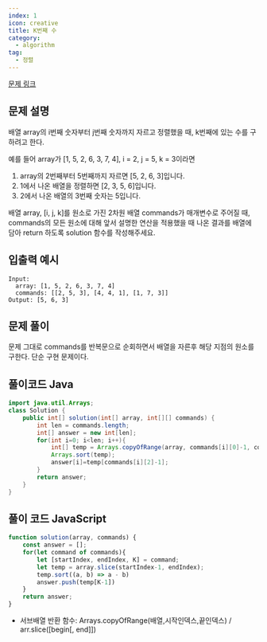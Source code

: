 ```yaml
---
index: 1
icon: creative
title: K번째 수
category:
  - algorithm
tag:
  - 정렬
---
```


[문제 링크](https://programmers.co.kr/learn/courses/30/lessons/42748)

## 문제 설명

배열 array의 i번째 숫자부터 j번째 숫자까지 자르고 정렬했을 때, k번째에 있는 수를 구하려고 한다.

예를 들어 array가 [1, 5, 2, 6, 3, 7, 4], i = 2, j = 5, k = 3이라면

1. array의 2번째부터 5번째까지 자르면 [5, 2, 6, 3]입니다.
2. 1에서 나온 배열을 정렬하면 [2, 3, 5, 6]입니다.
3. 2에서 나온 배열의 3번째 숫자는 5입니다.

배열 array, [i, j, k]를 원소로 가진 2차원 배열 commands가 매개변수로 주어질 때, commands의 모든 원소에 대해 앞서 설명한 연산을 적용했을 때 나온 결과를 배열에 담아 return 하도록 solution 함수를 작성해주세요.

## 입출력 예시

```
Input:
  array: [1, 5, 2, 6, 3, 7, 4]
  commands: [[2, 5, 3], [4, 4, 1], [1, 7, 3]]
Output: [5, 6, 3]
```

## 문제 풀이

문제 그대로 commands를 반복문으로 순회하면서 배열을 자른후 해당 지점의 원소를 구한다. 단순 구현 문제이다.


## 풀이코드 Java

```java
import java.util.Arrays;
class Solution {
    public int[] solution(int[] array, int[][] commands) {
        int len = commands.length;
        int[] answer = new int[len];
        for(int i=0; i<len; i++){
            int[] temp = Arrays.copyOfRange(array, commands[i][0]-1, commands[i][1]);
            Arrays.sort(temp);
            answer[i]=temp[commands[i][2]-1];
        }
        return answer;
    }
}
```

## 풀이 코드 JavaScript 
```js
function solution(array, commands) {
    const answer = [];
    for(let command of commands){
        let [startIndex, endIndex, K] = command;
        let temp = array.slice(startIndex-1, endIndex);
        temp.sort((a, b) => a - b)
        answer.push(temp[K-1])
    }
    return answer;
}
```

* 서브배열 반환 함수: Arrays.copyOfRange(배열,시작인덱스,끝인덱스) /  arr.slice([begin[, end]])
